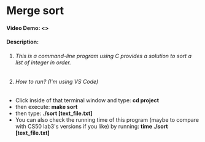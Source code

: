 # Merge sort 

#### Video Demo:  <>

#### Description:
1. ###### This is a command-line program using C provides a solution to sort a list of integer in order.
2. ###### How to run? (I'm using VS Code)
- Click inside of that terminal window and type: 
    **cd project**
- then execute:
    **make sort**
- then type:
    **./sort [text_file.txt]**
- You can also check the running time of this program (maybe to compare with CS50 lab3's versions if you like) by running:
    **time ./sort [text_file.txt]**